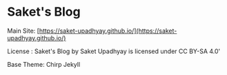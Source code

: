 # Saket's Blog

Main Site: [https://saket-upadhyay.github.io/](https://saket-upadhyay.github.io/)

License : Saket's Blog by Saket Upadhyay is licensed under CC BY-SA 4.0'

Base Theme: Chirp Jekyll
